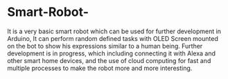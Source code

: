 # Smart-Robot-
It is a very basic smart robot which can be used for further development in Arduino, It can perform random defined tasks with OLED Screen mounted on the bot to show his expressions similar to a human being. Further development is in progress, which including connecting it with Alexa and other smart home devices, and the use of cloud computing for fast and multiple processes to make the robot more and more interesting. 
